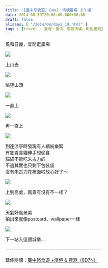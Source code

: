 ```yaml
---
title: '[臺中怒食遊] Day2：清境農場 上午場'
date: 2014-08-19T20:00:00.000+08:00
draft: false
aliases: [ "/2014/08/day2_19.html" ]
tags : [travel - 臺灣・臺中、南投清境、彰化鹿港]
---
```


風和日麗，宜閒逛農場  

![](/images/taichung2c1.jpg)

上山去  

![](/images/taichung2c2.jpg)

眺望山頭  

![](/images/taichung2c3.jpg)

一直上  

![](/images/taichung2c4.jpg)

再一直上  

![](/images/taichung2c5.jpg)

到達涼亭時發現有人繽紛樂緊  
有隻胃食貓伸手想偷食  
貓貓不能吃朱古力的  
不過其實也只剩下包裝袋  
沒有朱古力在裡面啦放心好了～  

![](/images/taichung2c6.jpg)

上到高處，風景有沒有不一樣？  

![](/images/taichung2c.jpg)

天氣好風景美  
拍出來就像postcard、wallpaper一樣  

![](/images/taichung2c7.jpg)

下一站入這個城堡...  
  
\-----------------------------------------------  
  
延伸閱讀：[臺中怒食遊 +清境 & 鹿港（8D7N）](https://hidie.net/taichung8d7n/)
